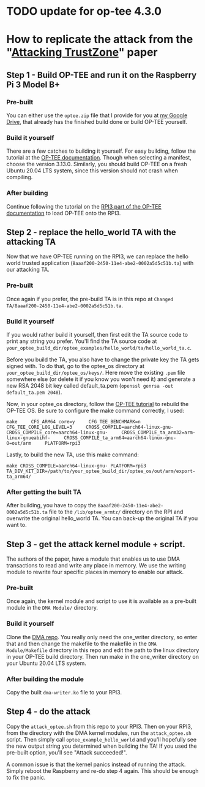 # TODO update for op-tee 4.3.0
# How to replicate the attack from the "[Attacking TrustZone](https://link.springer.com/article/10.1007/s11416-021-00413-y)" paper

## Step 1 - Build OP-TEE and run it on the Raspberry Pi 3 Model B+

### Pre-built

You can either use the `optee.zip` file that I provide for you at [my Google Drive](https://drive.google.com/file/d/1k0mB48RIh2ulVK3xNedkeFZ4rJizNBwS/view?usp=sharing), that already has the finished build done or build OP-TEE yourself.

### Build it yourself

There are a few catches to building it yourself. For easy building, follow the tutorial at the [OP-TEE documentation](https://optee.readthedocs.io/en/latest/building/gits/build.html#get-and-build-the-solution). Though when selecting a manifest, choose the version 3.13.0. Similarly, you should build OP-TEE on a fresh Ubuntu 20.04 LTS system, since this version should not crash when compiling.

### After building

Continue following the tutorial on the [RPI3 part of the OP-TEE documentation](https://optee.readthedocs.io/en/latest/building/devices/rpi3.html#build-instructions) to load OP-TEE onto the RPI3.

## Step 2 - replace the hello_world TA with the attacking TA

Now that we have OP-TEE running on the RPI3, we can replace the hello world trusted application (`8aaaf200-2450-11e4-abe2-0002a5d5c51b.ta`) with our attacking TA.

### Pre-built

Once again if you prefer, the pre-build TA is in this repo at `Changed TA/8aaaf200-2450-11e4-abe2-0002a5d5c51b.ta`.

### Build it yourself 

If you would rather build it yourself, then first edit the TA source code to print any string you prefer. You'll find the TA source code at `your_optee_build_dir/optee_examples/hello_world/ta/hello_world_ta.c`. 

Before you build the TA, you also have to change the private key the TA gets signed with. To do that, go to the optee_os directory at `your_optee_build_dir/optee_os/keys/`. Here move the existing `.pem` file somewhere else (or delete it if you know you won't need it) and generate a new RSA 2048 bit key called default_ta.pem (`openssl genrsa -out default_ta.pem 2048`).

Now, in your optee_os directory, follow the [OP-TEE tutorial](https://optee.readthedocs.io/en/latest/building/gits/optee_os.html#build-instructions) to rebuild the OP-TEE OS. Be sure to configure the make command correctly, I used:

`make     CFG_ARM64_core=y     CFG_TEE_BENCHMARK=n     CFG_TEE_CORE_LOG_LEVEL=3     CROSS_COMPILE=aarch64-linux-gnu-     CROSS_COMPILE_core=aarch64-linux-gnu-     CROSS_COMPILE_ta_arm32=arm-linux-gnueabihf-     CROSS_COMPILE_ta_arm64=aarch64-linux-gnu-     O=out/arm     PLATFORM=rpi3`

Lastly, to build the new TA, use this make command:

`make CROSS_COMPILE=aarch64-linux-gnu- PLATFORM=rpi3 TA_DEV_KIT_DIR=/path/to/your_optee_build_dir/optee_os/out/arm/export-ta_arm64/`

### After getting the built TA

After building, you have to copy the `8aaaf200-2450-11e4-abe2-0002a5d5c51b.ta` file to the `/lib/optee_armtz/` directory on the RPI and overwrite the original hello_world TA. You can back-up the original TA if you want to.

## Step 3 - get the attack kernel module + script.

The authors of the paper, have a module that enables us to use DMA transactions to read and write any place in memory. We use the writing module to rewrite four specific places in memory to enable our attack.

### Pre-built

Once again, the kernel module and script to use it is available as a pre-built module in the `DMA Module/` directory. 

### Build it yourself 

Clone the [DMA repo](https://github.com/ronst22/dma_repo.git). You really only need the one_writer directory, so enter that and then change the makefile to the makefile in the `DMA Module/Makefile` directory in this repo and edit the path to the linux directory in your OP-TEE build directory. Then run make in the one_writer directory on your Ubuntu 20.04 LTS system.

### After building the module

Copy the built `dma-writer.ko` file to your RPI3.

## Step 4 - do the attack

Copy the `attack_optee.sh` from this repo to your RPI3. Then on your RPI3, from the directory with the DMA kernel modules, run the `attack_optee.sh` script.
Then simply call `optee_example_hello_world` and you'll hopefully see the new output string you determined when building the TA! If you used the pre-built option, you'll see "Attack succeeded!".

A common issue is that the kernel panics instead of running the attack. Simply reboot the Raspberry and re-do step 4 again. This should be enough to fix the panic.
